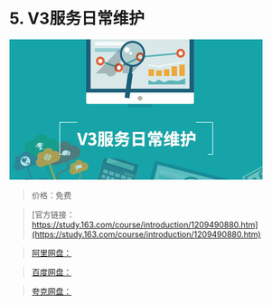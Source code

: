 # 5. V3服务日常维护

![img](../../../assets/study163/free/17af408d73d140fea9f54d13363173c2.jpg)

> 价格：免费

> [官方链接：https://study.163.com/course/introduction/1209490880.htm](https://study.163.com/course/introduction/1209490880.htm)

> [阿里网盘：]()

> [百度网盘：]()

> [夸克网盘：]()
